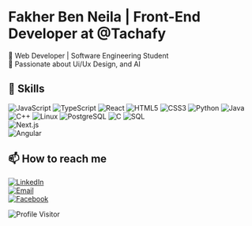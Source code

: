 # Fakher Ben Neila | Front-End Developer at @Tachafy

🚀  Web Developer | Software Engineering Student  
🎯 Passionate about Ui/Ux Design, and AI  


## 🔧 Skills
![JavaScript](https://img.shields.io/badge/-JavaScript-F7DF1E?logo=javascript&logoColor=white&style=flat)
![TypeScript](https://img.shields.io/badge/-TypeScript-3178C6?logo=typescript&logoColor=white&style=flat)
![React](https://img.shields.io/badge/-React-61DAFB?logo=react&logoColor=white&style=flat)
![HTML5](https://img.shields.io/badge/-HTML5-E34F26?logo=html5&logoColor=white&style=flat)
![CSS3](https://img.shields.io/badge/-CSS3-1572B6?logo=css3&logoColor=white&style=flat)
![Python](https://img.shields.io/badge/-Python-3776AB?logo=python&logoColor=white&style=flat)
![Java](https://img.shields.io/badge/-Java-007396?logo=java&logoColor=white&style=flat)
![C++](https://img.shields.io/badge/-C++-00599C?logo=c%2b%2b&logoColor=white&style=flat)
![Linux](https://img.shields.io/badge/-Linux-FCC624?logo=linux&logoColor=black&style=flat)
![PostgreSQL](https://img.shields.io/badge/-PostgreSQL-336791?logo=postgresql&logoColor=white&style=flat)
![C](https://img.shields.io/badge/-C-A8B9CC?logo=c&logoColor=white&style=flat) 
![SQL](https://img.shields.io/badge/-SQL-4479A1?logo=mysql&logoColor=white&style=flat)  
![Next.js](https://img.shields.io/badge/-Next.js-000000?logo=next.js&logoColor=white&style=flat)  
![Angular](https://img.shields.io/badge/-Angular-DD0031?logo=angular&logoColor=white&style=flat)


## 📫 How to reach me  
[![LinkedIn](https://img.shields.io/badge/-LinkedIn-0A66C2?logo=linkedin&logoColor=white&style=flat)](https://www.linkedin.com/in/Neila_Fakher)  
[![Email](https://img.shields.io/badge/-Email-D14836?logo=gmail&logoColor=white&style=flat)](mailto:neilafakher8@gmail.com)  
[![Facebook](https://img.shields.io/badge/-Facebook-1877F2?logo=facebook&logoColor=white&style=flat)](https://www.facebook.com/Fakher_Ben_Neila) 



![Profile Visitor](https://komarev.com/ghpvc/?username=neilafakher&label=Profile+Visitor)
